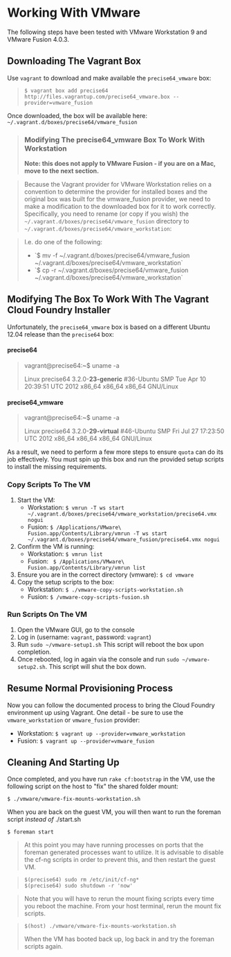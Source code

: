 # Working With VMware

The following steps have been tested with VMware Workstation 9 and VMware Fusion 4.0.3.

## Downloading The Vagrant Box
Use `vagrant` to download and make available the `precise64_vmware` box:

> `$ vagrant box add precise64 http://files.vagrantup.com/precise64_vmware.box --provider=vmware_fusion`

Once downloaded, the box will be available here: `~/.vagrant.d/boxes/precise64/vmware_fusion`

> ### Modifying The precise64_vmware Box To Work With Workstation
> **Note: this does not apply to VMware Fusion - if you are on a Mac, move to the next section.**

> Because the Vagrant provider for VMware Workstation relies on a convention to determine the provider for installed boxes and the original box was built for the vmware_fusion provider, we need to make a modification to the downloaded box for it to work correctly. Specifically, you need to rename (or copy if you wish) the `~/.vagrant.d/boxes/precise64/vmware_fusion` directory to `~/.vagrant.d/boxes/precise64/vmware_workstation`:

> I.e. do one of the following:
> <ul>
> <li>`$ mv -f ~/.vagrant.d/boxes/precise64/vmware_fusion ~/.vagrant.d/boxes/precise64/vmware_workstation`</li>
> <li>`$ cp -r ~/.vagrant.d/boxes/precise64/vmware_fusion ~/.vagrant.d/boxes/precise64/vmware_workstation`</li>
> </ul>

## Modifying The Box To Work With The Vagrant Cloud Foundry Installer
Unfortunately, the `precise64_vmware` box is based on a different Ubuntu 12.04 release than the `precise64` box: 

#### precise64
> vagrant@precise64:~$ uname -a
>
> Linux precise64 3.2.0-**23-generic** #36-Ubuntu SMP Tue Apr 10 20:39:51 UTC 2012 x86_64 x86_64 x86_64 GNU/Linux

#### precise64_vmware
> vagrant@precise64:~$  uname -a
>
> Linux precise64 3.2.0-**29-virtual** #46-Ubuntu SMP Fri Jul 27 17:23:50 UTC 2012 x86_64 x86_64 x86_64 GNU/Linux

As a result, we need to perform a few more steps to ensure `quota` can do its job effectively. You must spin up this box and run the provided setup scripts to install the missing requirements.

### Copy Scripts To The VM
1. Start the VM:
    - Workstation: `$ vmrun -T ws start ~/.vagrant.d/boxes/precise64/vmware_workstation/precise64.vmx nogui`
    -  Fusion: `$ /Applications/VMware\ Fusion.app/Contents/Library/vmrun -T ws start ~/.vagrant.d/boxes/precise64/vmware_fusion/precise64.vmx nogui`
2. Confirm the VM is running:
    - Workstation: `$ vmrun list`
    - Fusion: ` $ /Applications/VMware\ Fusion.app/Contents/Library/vmrun list`
3. Ensure you are in the correct directory (vmware): `$ cd vmware`
4. Copy the setup scripts to the box:
    - Workstation: `$ ./vmware-copy-scripts-workstation.sh`
    - Fusion: `$ /vmware-copy-scripts-fusion.sh`

### Run Scripts On The VM
1. Open the VMware GUI, go to the console
2. Log in (username: `vagrant`, password: `vagrant`)
3. Run `sudo ~/vmware-setup1.sh` This script will reboot the box upon completion.
4. Once rebooted, log in again via the console and run `sudo ~/vmware-setup2.sh`. This script will shut the box down.

## Resume Normal Provisioning Process
Now you can follow the documented process to bring the Cloud Foundry environment up using Vagrant. One detail - be sure to use the `vmware_workstation` or `vmware_fusion` provider:

- Workstation: `$ vagrant up --provider=vmware_workstation`
- Fusion: `$ vagrant up --provider=vmware_fusion`

## Cleaning And Starting Up
Once completed, and you have run `rake cf:bootstrap` in the VM, use the following script on the host to "fix" the shared folder mount:

```
$ ./vmware/vmware-fix-mounts-workstation.sh
```
When you are back on the guest VM, you will then want to run the foreman script *instead of* ./start.sh

```
$ foreman start
```

> At this point you may have running processes on ports that the foreman generated processes want to utilize.
> It is advisable to disable the cf-ng scripts in order to prevent this, and then restart the guest VM.

> ```
> $(precise64) sudo rm /etc/init/cf-ng*
> $(precise64) sudo shutdown -r 'now'
> ```

> Note that you will have to rerun the mount fixing scripts every time you reboot the machine. From your host terminal, rerun the mount fix scripts.

> ```
> $(host) ./vmware/vmware-fix-mounts-workstation.sh
> ```
> When the VM has booted back up, log back in and try the foreman scripts again.


